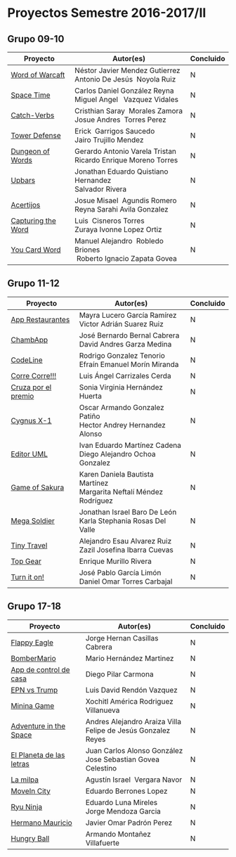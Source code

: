 # Proyectos Semestre 2016-2017/II

<!-- ============================================ Grupo 09-10 ============================================ -->
## Grupo 09-10
<table>
<thead>
<tr>
<th>Proyecto</th>
<th>Autor(es)</th>
<th>Concluido</th>
</tr>
</thead>
<tbody>
<tr><td><a target='_blank' href='https://acominf.github.io/WordOfWarcaft/'>
Word of Warcaft</a></td><td>Néstor Javier Mendez Gutierrez<br>Antonio De Jesús  Noyola Ruiz</td><td>N</td></tr>

<tr><td><a target='_blank' href='https://acominf.github.io/SpaceTime/'>
Space Time</a></td><td>Carlos Daniel González Reyna<br>Miguel Angel   Vazquez Vidales</td><td>N</td></tr>

<tr><td><a target='_blank' href='https://acominf.github.io/CatchVerbs/'>
Catch-Verbs</a></td><td>Cristhian Saray  Morales Zamora<br>Josue Andres  Torres Perez</td><td>N</td></tr>

<tr><td><a target='_blank' href='https://acominf.github.io/TowerDefense/'>
Tower Defense</a></td><td>Erick  Garrigos Saucedo<br>Jairo Trujillo Mendez</td><td>N</td></tr>

<tr><td><a target='_blank' href='https://acominf.github.io/DungeonOfWords/'>
Dungeon of Words</a></td><td>Gerardo Antonio Varela Tristan<br>Ricardo Enrique Moreno Torres</td><td>N</td></tr>

<tr><td><a target='_blank' href='https://acominf.github.io/Upbars/'>
Upbars</a></td><td>Jonathan Eduardo Quistiano Hernandez<br>Salvador Rivera</td><td>N</td></tr>

<tr><td><a target='_blank' href='https://acominf.github.io/Acertijos/'>
Acertijos</a></td><td>Josue Misael  Agundis Romero<br>Reyna Sarahi Avila Gonzalez</td><td>N</td></tr>

<tr><td><a target='_blank' href='https://acominf.github.io/CapturingTheWord/'>
Capturing the Word</a></td><td>Luis  Cisneros Torres<br>Zuraya Ivonne Lopez Ortiz</td><td>N</td></tr>

<tr><td><a target='_blank' href='https://acominf.github.io/YouCardWord/'>
You Card Word</a></td><td>Manuel Alejandro  Robledo Briones<br> Roberto Ignacio Zapata Govea</td><td>N</td></tr>

</tbody>
</table>

<!-- ============================================ Grupo 11-12 ============================================ -->
## Grupo 11-12
<table>
<thead>
<tr>
<th>Proyecto</th>
<th>Autor(es)</th>
<th>Concluido</th>
</tr>
</thead>
<tbody>
<tr><td><a target='_blank' href='https://acominf.github.io/AppRestaurante/'>
App Restaurantes</a></td><td>Mayra Lucero García Ramírez<br>Victor Adrián Suarez Ruiz</td><td>N</td></tr>

<tr><td><a target='_blank' href='https://acominf.github.io/ChambApp/'>
ChambApp</a></td><td>José Bernardo Bernal Cabrera<br>David Andres Garza Medina</td><td>N</td></tr>

<tr><td><a target='_blank' href='https://acominf.github.io/CodeLine/'>
CodeLine</a></td><td>Rodrigo Gonzalez Tenorio<br>Efraín Emanuel Morín Miranda</td><td>N</td></tr>

<tr><td><a target='_blank' href='https://acominf.github.io/CorreCorre/'>
Corre Corre!!!</a></td><td>Luis Ángel Carrizales Cerda</td><td>N</td></tr>

<tr><td><a target='_blank' href='https://acominf.github.io/CruzaPorElPremio/'>
Cruza por el premio</a></td><td>Sonia Virginia Hernández Huerta</td><td>N</td></tr>

<tr><td><a target='_blank' href='https://acominf.github.io/CygnusX-1/'>
Cygnus X-1</a></td><td>Oscar Armando Gonzalez Patiño<br>Hector Andrey Hernandez Alonso</td><td>N</td></tr>

<tr><td><a target='_blank' href='https://acominf.github.io/EditorUML/'>
Editor UML</a></td><td>Ivan Eduardo Martínez Cadena<br>Diego Alejandro Ochoa Gonzalez</td><td>N</td></tr>

<tr><td><a target='_blank' href='https://acominf.github.io/GameOfSakura/'>
Game of Sakura</a></td><td>Karen Daniela Bautista Martínez<br>Margarita Neftalí Méndez Rodríguez</td><td>N</td></tr>

<tr><td><a target='_blank' href='https://acominf.github.io/MegaSoldier/'>
Mega Soldier</a></td><td>Jonathan Israel Baro De León<br>Karla Stephania Rosas Del Valle</td><td>N</td></tr>

<tr><td><a target='_blank' href='https://acominf.github.io/TinyTravel/'>
Tiny Travel</a></td><td>Alejandro Esau Alvarez Ruiz<br>Zazil Josefina Ibarra Cuevas</td><td>N</td></tr>

<tr><td><a target='_blank' href='https://acominf.github.io/TopGear/'>
Top Gear</a></td><td>Enrique Murillo Rivera</td><td>N</td></tr>

<tr><td><a target='_blank' href='https://acominf.github.io/TurnItOn/'>
Turn it on!</a></td><td>José Pablo García Limón<br>Daniel Omar Torres Carbajal</td><td>N</td></tr>

</tbody>
</table>

<!-- ============================================ Grupo 17-18 ============================================ -->
## Grupo 17-18
<table>
<thead>
<tr>
<th>Proyecto</th>
<th>Autor(es)</th>
<th>Concluido</th>
</tr>
</thead>
<tbody>
<tr><td><a target='_blank' href='https://acominf.github.io/FlappyEagle/'>
Flappy Eagle</a></td><td>Jorge Hernan Casillas Cabrera</td><td>N</td></tr>

<tr><td><a target='_blank' href='https://acominf.github.io/BomberMario/'>
BomberMario</a></td><td>Mario Hernández Martinez</td><td>N</td></tr>

<tr><td><a target='_blank' href='https://acominf.github.io/AppControlCasa/'>
App de control de casa</a></td><td>Diego Pilar Carmona</td><td>N</td></tr>

<tr><td><a target='_blank' href='https://acominf.github.io/EPNvsTrump/'>
EPN vs Trump</a></td><td>Luis David Rendón Vazquez</td><td>N</td></tr>

<tr><td><a target='_blank' href='https://acominf.github.io/MininaGame/'>
Minina Game</a></td><td>Xochitl América Rodriguez Villanueva</td><td>N</td></tr>

<tr><td><a target='_blank' href='https://acominf.github.io/AdventureInSpace/'>
Adventure in the Space</a></td><td>Andres Alejandro Araiza Villa<br>Felipe de Jesús Gonzalez Reyes</td><td>N</td></tr>

<tr><td><a target='_blank' href='https://acominf.github.io/PlanetaDeLetras/'>
El Planeta de las letras</a></td><td>Juan Carlos Alonso González<br>Jose Sebastian Govea Celestino</td><td>N</td></tr>

<tr><td><a target='_blank' href='https://acominf.github.io/LaMilpa/'>
La milpa</a></td><td>Agustín Israel  Vergara Navor</td><td>N</td></tr>

<tr><td><a target='_blank' href='https://acominf.github.io/MoveInCity/'>
MoveIn City</a></td><td>Eduardo Berrones Lopez</td><td>N</td></tr>

<tr><td><a target='_blank' href='https://acominf.github.io/RyuNinja/'>
Ryu Ninja</a></td><td>Eduardo Luna Mireles<br>Jorge Mendoza Garcia</td><td>N</td></tr>

<tr><td><a target='_blank' href='https://acominf.github.io/HermanoMauricio/'>
Hermano Mauricio</a></td><td>Javier Omar Padrón Perez</td><td>N</td></tr>

<tr><td><a target='_blank' href='https://acominf.github.io/HungryBall/'>
Hungry Ball</a></td><td>Armando Montañez Villafuerte</td><td>N</td></tr>

</tbody>
</table>

